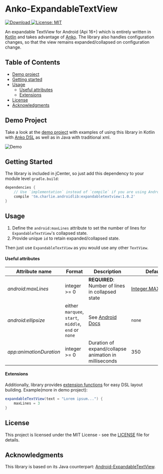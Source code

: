 # Anko-ExpandableTextView

[ ![Download](https://api.bintray.com/packages/arslancharyev31/android/Anko-ExpandableTextView/images/download.svg) ](https://bintray.com/arslancharyev31/android/Anko-ExpandableTextView/_latestVersion)
[ ![License: MIT](https://img.shields.io/badge/License-MIT-blue.svg)](https://opensource.org/licenses/MIT)

An expandable TextView for Android (Api 16+) which is entirely written in
[Kotlin](https://kotlinlang.org/) and takes advantage of [Anko](https://github.com/Kotlin/anko).
The library also handles configuration changes, so that the view remains
expanded/collapsed on configuration change.

## Table of Contents

- [Demo project](#demo-project)
- [Getting started](#getting-started)
- [Usage](#usage)
  - [Useful attributes](#useful-attributes)
  - [Extensions](#extensions)
- [License](#license)
- [Acknowledgments](#acknowledgments)

## Demo Project

Take a look at the [demo project](https://github.com/arslancharyev31/Anko-ExpandableTextView/tree/master/demo) 
with examples of using this library in Kotlin with [Anko DSL](https://github.com/Kotlin/anko/wiki/Anko-Layouts)
as well as in Java with traditional xml.

![Demo](https://github.com/arslancharyev31/Anko-ExpandableTextView/blob/v1.0.2/demo.gif)

## Getting Started

The library is included in jCenter, so just add this dependency to your module level `gradle.build`:

```groovy
dependencies {
    // Use `implementation` instead of `compile` if you are using Android Studio 3.0+
    compile 'tm.charlie.androidlib:expandabletextview:1.0.2'
}
```

## Usage

1. Define the `android:maxLines` attribute to set the number of lines for `ExpandableTextView`'s collapsed state.
2. Provide unique `id` to retain expanded/collapsed state.

Then just use `ExpandableTextView` as you would use any other `TextView`.

#### Useful attributes

| Attribute name             | Format                                        | Description | Default |
| -------------------------|--------------------------------------------|-------------|---------|
| *android:maxLines* | integer >= 0 | **REQUIRED**: Number of lines in collapsed state | [Integer.MAX_VALUE](https://developer.android.com/reference/java/lang/Integer.html#MAX_VALUE) |
| *android:ellipsize* | either `marquee`, `start`, `middle`, `end` or `none` | See [Android Docs](https://developer.android.com/reference/android/widget/TextView.html#attr_android:ellipsize) | `none` |
| *app:animationDuration* | integer >= 0 | Duration of expand/collapse animation in milliseconds | 350 |

#### Extensions

Additionally, library provides [extension functions](https://kotlinlang.org/docs/reference/extensions.html)
for easy DSL layout building. Example(more in demo project):
```groovy
expandableTextView(text = "Lorem ipsum...") {
    maxLines = 3
}
```

## License

This project is licensed under the MIT License - see the [LICENSE](https://github.com/arslancharyev31/Anko-ExpandableTextView/blob/master/LICENSE) file for details.

## Acknowledgments
 
This library is based on its Java counterpart: [Android-ExpandableTextView](https://github.com/Blogcat/Android-ExpandableTextView).